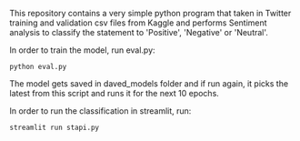 This repository contains a very simple python program that taken in Twitter training and validation csv files from Kaggle and performs Sentiment analysis to classify the statement to 'Positive', 'Negative' or 'Neutral'.

In order to train the model, run eval.py:
```
python eval.py
```

The model gets saved in daved_models folder and if run again, it picks the latest from this script and runs it for the next 10 epochs.

In order to run the classification in streamlit, run:
```
streamlit run stapi.py
```
